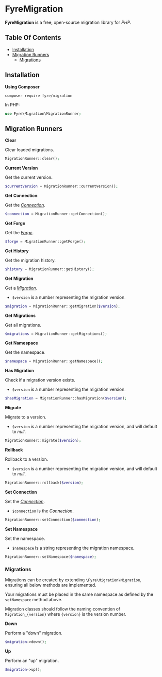 # FyreMigration

**FyreMigration** is a free, open-source migration library for *PHP*.


## Table Of Contents
- [Installation](#installation)
- [Migration Runners](#migration-runners)
    - [Migrations](#migrations)



## Installation

**Using Composer**

```
composer require fyre/migration
```

In PHP:

```php
use Fyre\Migration\MigrationRunner;
```


## Migration Runners

**Clear**

Clear loaded migrations.

```php
MigrationRunner::clear();
```

**Current Version**

Get the current version.

```php
$currentVersion = MigrationRunner::currentVersion();
```

**Get Connection**

Get the [*Connection*](https://github.com/elusivecodes/FyreDB#connections).

```php
$connection = MigrationRunner::getConnection();
```

**Get Forge**

Get the [*Forge*](https://github.com/elusivecodes/FyreForge#forges).

```php
$forge = MigrationRunner::getForge();
```

**Get History**

Get the migration history.

```php
$history = MigrationRunner::getHistory();
```

**Get Migration**

Get a [*Migration*](#migrations).

- `$version` is a number representing the migration version.

```php
$migration = MigrationRunner::getMigration($version);
```

**Get Migrations**

Get all migrations.

```php
$migrations = MigrationRunner::getMigrations();
```

**Get Namespace**

Get the namespace.

```php
$namespace = MigrationRunner::getNamespace();
```

**Has Migration**

Check if a migration version exists.

- `$version` is a number representing the migration version.

```php
$hasMigration = MigrationRunner::hasMigration($version);
```

**Migrate**

Migrate to a version.

- `$version` is a number representing the migration version, and will default to *null*.

```php
MigrationRunner::migrate($version);
```

**Rollback**

Rollback to a version.

- `$version` is a number representing the migration version, and will default to *null*.

```php
MigrationRunner::rollback($version);
```

**Set Connection**

Set the [*Connection*](https://github.com/elusivecodes/FyreDB#connections).

- `$connection` is the [*Connection*](https://github.com/elusivecodes/FyreDB#connections).

```php
MigrationRunner::setConnection($connection);
```

**Set Namespace**

Set the namespace.

- `$namespace` is a string representing the migration namespace.

```php
MigrationRunner::setNamespace($namespace);
```


### Migrations

Migrations can be created by extending `\Fyre\Migration\Migration`, ensuring all below methods are implemented.

Your migrations must be placed in the same namespace as defined by the `setNamespace` method above.

Migration classes should follow the naming convention of `Migration_{version}` where `{version}` is the version number.

**Down**

Perform a "down" migration.

```php
$migration->down();
```

**Up**

Perform an "up" migration.

```php
$migration->up();
```